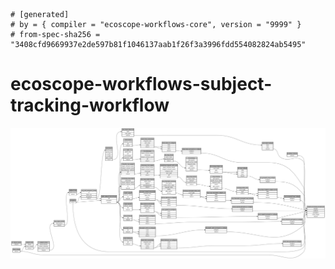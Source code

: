 ```
# [generated]
# by = { compiler = "ecoscope-workflows-core", version = "9999" }
# from-spec-sha256 = "3408cfd9669937e2de597b81f1046137aab1f26f3a3996fdd554082824ab5495"

```
# ecoscope-workflows-subject-tracking-workflow

![](graph.png)
